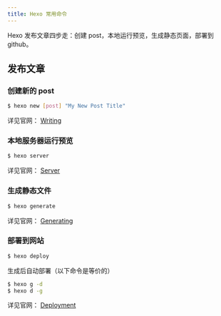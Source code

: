 ```yaml
---
title: Hexo 常用命令
---
```

Hexo 发布文章四步走：创建 post，本地运行预览，生成静态页面，部署到 github。

## 发布文章

### 创建新的 post

``` bash
$ hexo new [post] "My New Post Title"
```

详见官网： [Writing](https://hexo.io/docs/writing.html)

### 本地服务器运行预览

``` bash
$ hexo server
```

详见官网： [Server](https://hexo.io/docs/server.html)

### 生成静态文件

``` bash
$ hexo generate
```

详见官网： [Generating](https://hexo.io/docs/generating.html)

### 部署到网站

``` bash
$ hexo deploy
```

生成后自动部署（以下命令是等价的）

``` bash
$ hexo g -d
$ hexo d -g
```

详见官网： [Deployment](https://hexo.io/docs/one-command-deployment.html)
